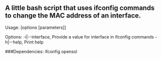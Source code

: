 ## A little bash script that uses ifconfig commands to change the MAC address of an interface.

Usage: [options [parameters]]

Options:
-i|--interface, Provide a value for interface in ifconfig commands
-h|--help, Print help

###Dependencies:
ifconfig
openssl

